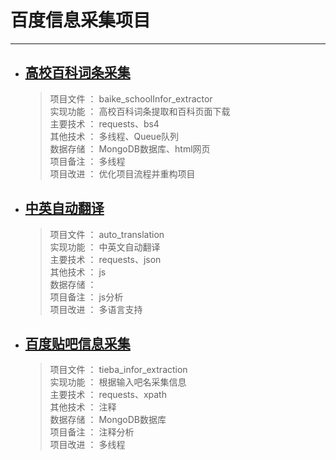 # 百度信息采集项目
---
+ ## [高校百科词条采集](https://github.com/snailzzw/InforCollection/tree/master/Baidu_InforAcquisition_Project/baike_schoolInfor_extractor)  
    > 项目文件 ： baike_schoolInfor_extractor  
    > 实现功能 ： 高校百科词条提取和百科页面下载      
    > 主要技术 ： requests、bs4   
    > 其他技术 ： 多线程、Queue队列  
    > 数据存储 ： MongoDB数据库、html网页  
    > 项目备注 ： 多线程  
    > 项目改进 ： 优化项目流程并重构项目
+ ## [中英自动翻译](https://github.com/snailzzw/InforCollection/tree/master/Baidu_InforAcquisition_Project/auto_translation)  
    > 项目文件 ： auto_translation    
    > 实现功能 ： 中英文自动翻译    
    > 主要技术 ： requests、json   
    > 其他技术 ： js  
    > 数据存储 ：    
    > 项目备注 ： js分析   
    > 项目改进 ： 多语言支持    
+ ## [百度贴吧信息采集](https://github.com/snailzzw/InforCollection/tree/master/Baidu_InforAcquisition_Project/tieba_infor_extraction)  
    > 项目文件 ： tieba_infor_extraction  
    > 实现功能 ： 根据输入吧名采集信息     
    > 主要技术 ： requests、xpath  
    > 其他技术 ： 注释  
    > 数据存储 ： MongoDB数据库  
    > 项目备注 ： 注释分析  
    > 项目改进 ： 多线程    